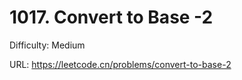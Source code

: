 # 1017. Convert to Base -2

Difficulty: Medium

URL: https://leetcode.cn/problems/convert-to-base-2

